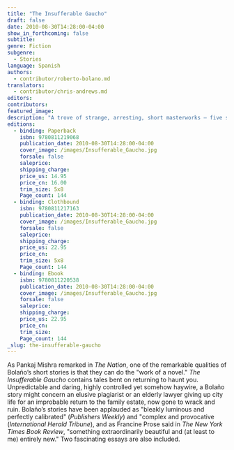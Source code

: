 ```yaml
---
title: "The Insufferable Gaucho"
draft: false
date: 2010-08-30T14:28:00-04:00
show_in_forthcoming: false
subtitle:
genre: Fiction
subgenre:
  - Stories
language: Spanish
authors:
  - contributor/roberto-bolano.md
translators:
  - contributor/chris-andrews.md
editors:
contributors:
featured_image:
description: "A trove of strange, arresting, short masterworks – five stories and two essays – by Roberto Bolaño, a writer who pulls bloodthirsty rabbits out of his hat "
editions:
  - binding: Paperback
    isbn: 9780811219068
    publication_date: 2010-08-30T14:28:00-04:00
    cover_image: /images/Insufferable_Gaucho.jpg
    forsale: false
    saleprice:
    shipping_charge:
    price_us: 14.95
    price_cn: 16.00
    trim_size: 5x8
    Page_count: 144
  - binding: Clothbound
    isbn: 9780811217163
    publication_date: 2010-08-30T14:28:00-04:00
    cover_image: /images/Insufferable_Gaucho.jpg
    forsale: false
    saleprice:
    shipping_charge:
    price_us: 22.95
    price_cn:
    trim_size: 5x8
    Page_count: 144
  - binding: Ebook
    isbn: 9780811220538
    publication_date: 2010-08-30T14:28:00-04:00
    cover_image: /images/Insufferable_Gaucho.jpg
    forsale: false
    saleprice:
    shipping_charge:
    price_us: 22.95
    price_cn:
    trim_size:
    Page_count: 144
_slug: the-insufferable-gaucho
---
```


As Pankaj Mishra remarked in _The Nation_, one of the remarkable qualities of Bolaño’s short stories is that they can do the "work of a novel." _The Insufferable Gaucho_ contains tales bent on returning to haunt you. Unpredictable and daring, highly controlled yet somehow haywire, a Bolaño story might concern an elusive plagiarist or an elderly lawyer giving up city life for an improbable return to the family estate, now gone to wrack and ruin. Bolaño’s stories have been applauded as "bleakly luminous and perfectly calibrated" (_Publishers Weekly_) and "complex and provocative (_International Herald Tribune_), and as Francine Prose said in _The New York Times Book Review_, "something extraordinarily beautiful and (at least to me) entirely new." Two fascinating essays are also included.

